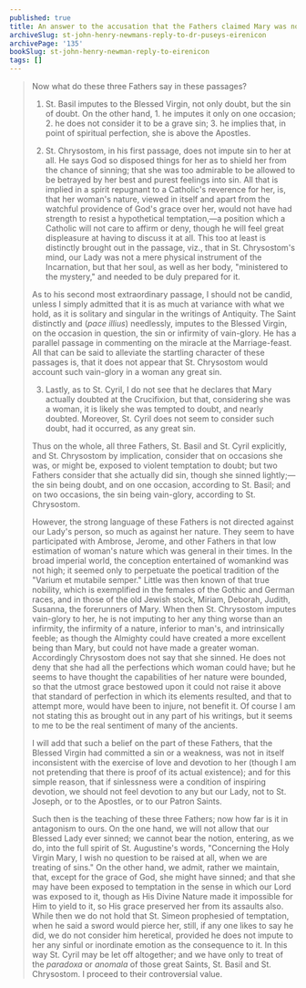 ```yaml
---
published: true
title: An answer to the accusation that the Fathers claimed Mary was not sinless
archiveSlug: st-john-henry-newmans-reply-to-dr-puseys-eirenicon
archivePage: '135'
bookSlug: st-john-henry-newman-reply-to-eirenicon
tags: []
---
```


> Now what do these three Fathers say in these passages?
>
> 1. St. Basil imputes to the Blessed Virgin, not only doubt, but the sin of doubt. On the other hand, 1. he imputes it only on one occasion; 2. he does not consider it to be a grave sin; 3. he implies that, in point of spiritual perfection, she is above the Apostles.
>
> 2. St. Chrysostom, in his first passage, does not impute sin to her at all. He says God so disposed things for her as to shield her from the chance of sinning; that she was too admirable to be allowed to be betrayed by her best and purest feelings into sin. All that is implied in a spirit repugnant to a Catholic's reverence for her, is, that her woman's nature, viewed in itself and apart from the watchful providence of God's grace over her, would not have had strength to resist a hypothetical temptation,—a position which a Catholic will not care to affirm or deny, though he will feel great displeasure at having to discuss it at all. This too at least is distinctly brought out in the passage, viz., that in St. Chrysostom's mind, our Lady was not a mere physical instrument of the Incarnation, but that her soul, as well as her body, "ministered to the mystery," and needed to be duly prepared for it.
>
> As to his second most extraordinary passage, I should not be candid, unless I simply admitted that it is as much at variance with what we hold, as it is solitary and singular in the writings of Antiquity. The Saint distinctly and (*pace illius*) needlessly, imputes to the Blessed Virgin, on the occasion in question, the sin or infirmity of vain-glory. He has a parallel passage in commenting on the miracle at the Marriage-feast. All that can be said to alleviate the startling character of these passages is, that it does not appear that St. Chrysostom would account such vain-glory in a woman any great sin.
>
> 3. Lastly, as to St. Cyril, I do not see that he declares that Mary actually doubted at the Crucifixion, but that, considering she was a woman, it is likely she was tempted to doubt, and nearly doubted. Moreover, St. Cyril does not seem to consider such doubt, had it occurred, as any great sin.
>
> Thus on the whole, all three Fathers, St. Basil and St. Cyril explicitly, and St. Chrysostom by implication, consider that on occasions she was, or might be, exposed to violent temptation to doubt; but two Fathers consider that she actually did sin, though she sinned lightly;—the sin being doubt, and on one occasion, according to St. Basil; and on two occasions, the sin being vain-glory, according to St. Chrysostom.
>
> However, the strong language of these Fathers is not directed against our Lady's person, so much as against her nature. They seem to have participated with Ambrose, Jerome, and other Fathers in that low estimation of woman's nature which was general in their times. In the broad imperial world, the conception entertained of womankind was not high; it seemed only to perpetuate the poetical tradition of the "Varium et mutabile semper." Little was then known of that true nobility, which is exemplified in the females of the Gothic and German races, and in those of the old Jewish stock, Miriam, Deborah, Judith, Susanna, the forerunners of Mary. When then St. Chrysostom imputes vain-glory to her, he is not imputing to her any thing worse than an infirmity, the infirmity of a nature, inferior to man's, and intrinsically feeble; as though the Almighty could have created a more excellent being than Mary, but could not have made a greater woman. Accordingly Chrysostom does not say that she sinned. He does not deny that she had all the perfections which woman could have; but he seems to have thought the capabilities of her nature were bounded, so that the utmost grace bestowed upon it could not raise it above that standard of perfection in which its elements resulted, and that to attempt more, would have been to injure, not benefit it. Of course I am not stating this as brought out in any part of his writings, but it seems to me to be the real sentiment of many of the ancients.
>
> I will add that such a belief on the part of these Fathers, that the Blessed Virgin had committed a sin or a weakness, was not in itself inconsistent with the exercise of love and devotion to her (though I am not pretending that there is proof of its actual existence); and for this simple reason, that if sinlessness were a condition of inspiring devotion, we should not feel devotion to any but our Lady, not to St. Joseph, or to the Apostles, or to our Patron Saints.
>
> Such then is the teaching of these three Fathers; now how far is it in antagonism to ours. On the one hand, we will not allow that our Blessed Lady ever sinned; we cannot bear the notion, entering, as we do, into the full spirit of St. Augustine's words, "Concerning the Holy Virgin Mary, I wish no question to be raised at all, when we are treating of sins." On the other hand, we admit, rather we maintain, that, except for the grace of God, she might have sinned; and that she may have been exposed to temptation in the sense in which our Lord was exposed to it, though as His Divine Nature made it impossible for Him to yield to it, so His grace preserved her from its assaults also. While then we do not hold that St. Simeon prophesied of temptation, when he said a sword would pierce her, still, if any one likes to say he did, we do not consider him heretical, provided he does not impute to her any sinful or inordinate emotion as the consequence to it. In this way St. Cyril may be let off altogether; and we have only to treat of the *paradoxa* or *anomala* of those great Saints, St. Basil and St. Chrysostom. I proceed to their controversial value.
